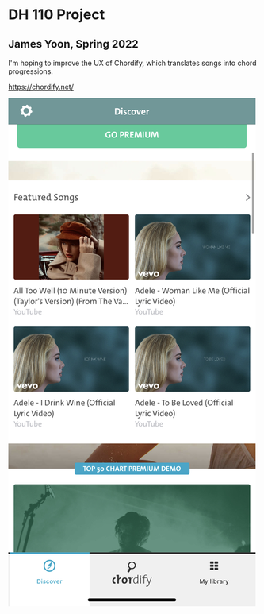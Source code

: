 # DH 110 Project

## James Yoon, Spring 2022

I'm hoping to improve the UX of Chordify, which translates songs into chord progressions.

https://chordify.net/

![Chordify](IMG_0724.jpg)
